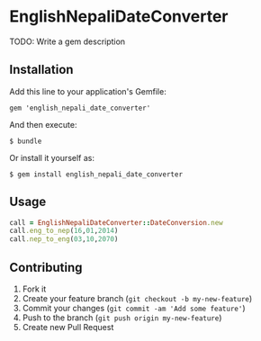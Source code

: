 # EnglishNepaliDateConverter

TODO: Write a gem description

## Installation

Add this line to your application's Gemfile:

    gem 'english_nepali_date_converter'

And then execute:

    $ bundle

Or install it yourself as:

    $ gem install english_nepali_date_converter

## Usage


```ruby
call = EnglishNepaliDateConverter::DateConversion.new
call.eng_to_nep(16,01,2014)
call.nep_to_eng(03,10,2070)
```

## Contributing

1. Fork it
2. Create your feature branch (`git checkout -b my-new-feature`)
3. Commit your changes (`git commit -am 'Add some feature'`)
4. Push to the branch (`git push origin my-new-feature`)
5. Create new Pull Request
